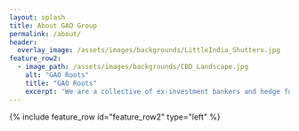 ```yaml
---
layout: splash
title: About GAO Group
permalink: /about/
header:
  overlay_image: /assets/images/backgrounds/LittleIndia_Shutters.jpg
feature_row2:
  - image_path: /assets/images/backgrounds/CBD_Landscape.jpg
    alt: "GAO Roots"
    title: "GAO Roots"
    excerpt: 'We are a collective of ex-investment bankers and hedge fund managers that have come together to create our own independent firm.'
---
```


{% include feature_row id="feature_row2" type="left" %}



